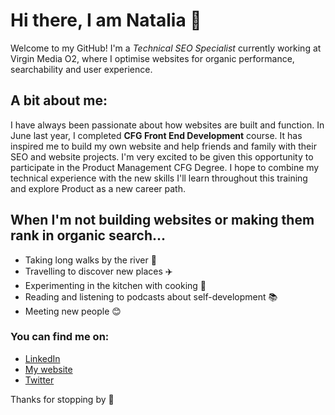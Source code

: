 # Hi there, I am Natalia 🙋

Welcome to my GitHub! I'm a  *Technical SEO Specialist* currently working at Virgin Media O2, where I optimise websites for organic performance, searchability and user experience. 

 ## A bit about me: 

I have always been passionate about how websites are built and function. In June last year, I completed **CFG Front End Development** course. It has inspired me to build my own website and help friends and family with their SEO and website projects. 
I'm very excited to be given this opportunity to participate in the Product Management CFG Degree. I hope to combine my technical experience with the new skills I'll learn throughout this training and explore Product as a new career path. 

 ## When I'm not building websites or making them rank in organic search...
 
- Taking long walks by the river 🌊
- Travelling to discover new places ✈️
- Experimenting in the kitchen with cooking 🥘
- Reading and listening to podcasts about self-development 📚
- Meeting new people  😊 

### You can find me on: 

+ [LinkedIn](www.linkedin.com/in/natalia-cybulska-ozlav-86695395)
+ [My website](https://www.ncodigital.co.uk)
+ [Twitter](https://x.com/ncybulskaozlav)



Thanks for stopping by  🌸
